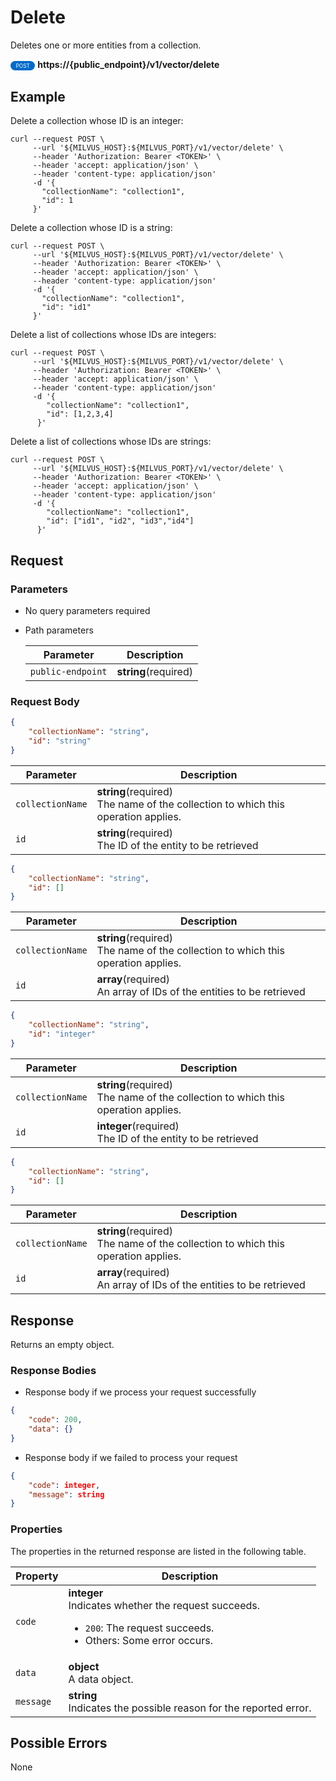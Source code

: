 # Delete

Deletes one or more entities from a collection.

<div>
    <div style="display: inline-block; background: #026aca; font-size: 0.6em; border-radius: 10px; color: #ffffff; padding: 0.3em 1em;">
        <span>POST</span>
    </div>
    <span style="font-weight: bold;">  https://{public_endpoint}/v1/vector/delete</span>
</div>

## Example


Delete a collection whose ID is an integer:

```shell
curl --request POST \
     --url '${MILVUS_HOST}:${MILVUS_PORT}/v1/vector/delete' \
     --header 'Authorization: Bearer <TOKEN>' \
     --header 'accept: application/json' \
     --header 'content-type: application/json'
     -d '{
       "collectionName": "collection1",
       "id": 1
     }'
```

Delete a collection whose ID is a string:

```shell
curl --request POST \
     --url '${MILVUS_HOST}:${MILVUS_PORT}/v1/vector/delete' \
     --header 'Authorization: Bearer <TOKEN>' \
     --header 'accept: application/json' \
     --header 'content-type: application/json'
     -d '{
       "collectionName": "collection1",
       "id": "id1"
     }'
```

Delete a list of collections whose IDs are integers:

```shell
curl --request POST \
     --url '${MILVUS_HOST}:${MILVUS_PORT}/v1/vector/delete' \
     --header 'Authorization: Bearer <TOKEN>' \
     --header 'accept: application/json' \
     --header 'content-type: application/json'
     -d '{
        "collectionName": "collection1",
        "id": [1,2,3,4]
      }'
```

Delete a list of collections whose IDs are strings:

```shell
curl --request POST \
     --url '${MILVUS_HOST}:${MILVUS_PORT}/v1/vector/delete' \
     --header 'Authorization: Bearer <TOKEN>' \
     --header 'accept: application/json' \
     --header 'content-type: application/json'
     -d '{
        "collectionName": "collection1",
        "id": ["id1", "id2", "id3","id4"]
      }'
```


## Request

### Parameters

- No query parameters required

- Path parameters

    | Parameter        | Description                                                                               |
    |------------------|-------------------------------------------------------------------------------------------|
    | `public-endpoint`  | **string**(required)<br>|

### Request Body

```json
{
    "collectionName": "string",
    "id": "string"
}
```

| Parameter        | Description                                                                               |
|------------------|-------------------------------------------------------------------------------------------|
| `collectionName`  | **string**(required)<br>The name of the collection to which this operation applies.|
| `id`  | **string**(required)<br>The ID of the entity to be retrieved|

```json
{
    "collectionName": "string",
    "id": []
}
```

| Parameter        | Description                                                                               |
|------------------|-------------------------------------------------------------------------------------------|
| `collectionName`  | **string**(required)<br>The name of the collection to which this operation applies.|
| `id`  | **array**(required)<br>An array of IDs of the entities to be retrieved|

```json
{
    "collectionName": "string",
    "id": "integer"
}
```

| Parameter        | Description                                                                               |
|------------------|-------------------------------------------------------------------------------------------|
| `collectionName`  | **string**(required)<br>The name of the collection to which this operation applies.|
| `id`  | **integer**(required)<br>The ID of the entity to be retrieved|

```json
{
    "collectionName": "string",
    "id": []
}
```

| Parameter        | Description                                                                               |
|------------------|-------------------------------------------------------------------------------------------|
| `collectionName`  | **string**(required)<br>The name of the collection to which this operation applies.|
| `id`  | **array**(required)<br>An array of IDs of the entities to be retrieved|

## Response

Returns an empty object.

### Response Bodies

- Response body if we process your request successfully

```json
{
    "code": 200,
    "data": {}
}
```

- Response body if we failed to process your request

```json
{
    "code": integer,
    "message": string
}
```

### Properties

The properties in the returned response are listed in the following table.

| Property | Description                                                                                                                                 |
|----------|---------------------------------------------------------------------------------------------------------------------------------------------|
| `code`   | **integer**<br>Indicates whether the request succeeds.<br><ul><li>`200`: The request succeeds.</li><li>Others: Some error occurs.</li></ul> |
| `data`    | **object**<br>A data object. |
| `message`  | **string**<br>Indicates the possible reason for the reported error. |

## Possible Errors

None